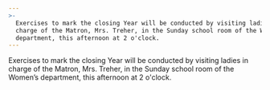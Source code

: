 ```yaml
---
>-
  Exercises to mark the closing Year will be conducted by visiting ladies in
  charge of the Matron, Mrs. Treher, in the Sunday school room of the Women’s
  department, this afternoon at 2 o'clock.
---
```


Exercises to mark the closing Year will be conducted by visiting ladies in charge of the Matron, Mrs. Treher, in the Sunday school room of the Women’s department, this afternoon at 2 o'clock.
